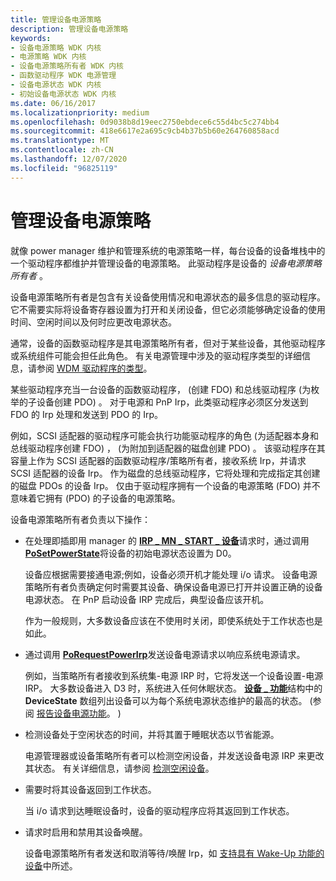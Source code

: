 ```yaml
---
title: 管理设备电源策略
description: 管理设备电源策略
keywords:
- 设备电源策略 WDK 内核
- 电源策略 WDK 内核
- 设备电源策略所有者 WDK 内核
- 函数驱动程序 WDK 电源管理
- 设备电源状态 WDK 内核
- 初始设备电源状态 WDK 内核
ms.date: 06/16/2017
ms.localizationpriority: medium
ms.openlocfilehash: 0d9038b8d19eec2750ebdece6c55d4bc5c274bb4
ms.sourcegitcommit: 418e6617e2a695c9cb4b37b5b60e264760858acd
ms.translationtype: MT
ms.contentlocale: zh-CN
ms.lasthandoff: 12/07/2020
ms.locfileid: "96825119"
---
```

# <a name="managing-device-power-policy"></a>管理设备电源策略





就像 power manager 维护和管理系统的电源策略一样，每台设备的设备堆栈中的一个驱动程序都维护并管理设备的电源策略。 此驱动程序是设备的 *设备电源策略所有者* 。

设备电源策略所有者是包含有关设备使用情况和电源状态的最多信息的驱动程序。 它不需要实际将设备寄存器设置为打开和关闭设备，但它必须能够确定设备的使用时间、空闲时间以及何时应更改电源状态。

通常，设备的函数驱动程序是其电源策略所有者，但对于某些设备，其他驱动程序或系统组件可能会担任此角色。 有关电源管理中涉及的驱动程序类型的详细信息，请参阅 [WDM 驱动程序的类型](types-of-wdm-drivers.md)。

某些驱动程序充当一台设备的函数驱动程序， (创建 FDO) 和总线驱动程序 (为枚举的子设备创建 PDO) 。 对于电源和 PnP Irp，此类驱动程序必须区分发送到 FDO 的 Irp 处理和发送到 PDO 的 Irp。

例如，SCSI 适配器的驱动程序可能会执行功能驱动程序的角色 (为适配器本身和总线驱动程序创建 FDO) ， (为附加到适配器的磁盘创建 PDO) 。 该驱动程序在其容量上作为 SCSI 适配器的函数驱动程序/策略所有者，接收系统 Irp，并请求 SCSI 适配器的设备 Irp。 作为磁盘的总线驱动程序，它将处理和完成指定其创建的磁盘 PDOs 的设备 Irp。 仅由于驱动程序拥有一个设备的电源策略 (FDO) 并不意味着它拥有 (PDO) 的子设备的电源策略。

设备电源策略所有者负责以下操作：

-   在处理即插即用 manager 的 [**IRP \_ MN \_ START \_ 设备**](./irp-mn-start-device.md)请求时，通过调用 [**PoSetPowerState**](/windows-hardware/drivers/ddi/ntifs/nf-ntifs-posetpowerstate)将设备的初始电源状态设置为 D0。

    设备应根据需要接通电源;例如，设备必须开机才能处理 i/o 请求。 设备电源策略所有者负责确定何时需要其设备、确保设备电源已打开并设置正确的设备电源状态。 在 PnP 启动设备 IRP 完成后，典型设备应该开机。

    作为一般规则，大多数设备应该在不使用时关闭，即使系统处于工作状态也是如此。

-   通过调用 [**PoRequestPowerIrp**](/windows-hardware/drivers/ddi/wdm/nf-wdm-porequestpowerirp)发送设备电源请求以响应系统电源请求。

    例如，当策略所有者接收到系统集-电源 IRP 时，它将发送一个设备设置-电源 IRP。 大多数设备进入 D3 时，系统进入任何休眠状态。 [**设备 \_ 功能**](/windows-hardware/drivers/ddi/wdm/ns-wdm-_device_capabilities)结构中的 **DeviceState** 数组列出设备可以为每个系统电源状态维护的最高的状态。  (参阅 [报告设备电源功能](reporting-device-power-capabilities.md)。 ) 

-   检测设备处于空闲状态的时间，并将其置于睡眠状态以节省能源。

    电源管理器或设备策略所有者可以检测空闲设备，并发送设备电源 IRP 来更改其状态。 有关详细信息，请参阅 [检测空闲设备](detecting-an-idle-device.md)。

-   需要时将其设备返回到工作状态。

    当 i/o 请求到达睡眠设备时，设备的驱动程序应将其返回到工作状态。

-   请求时启用和禁用其设备唤醒。

    设备电源策略所有者发送和取消等待/唤醒 Irp，如 [支持具有 Wake-Up 功能的设备](supporting-devices-that-have-wake-up-capabilities.md)中所述。

 

